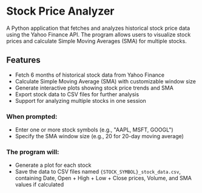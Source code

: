 # Stock Price Analyzer

A Python application that fetches and analyzes historical stock price data using the Yahoo Finance API. The program allows users to visualize stock prices and calculate Simple Moving Averages (SMA) for multiple stocks.

## Features

- Fetch 6 months of historical stock data from Yahoo Finance
- Calculate Simple Moving Average (SMA) with customizable window size
- Generate interactive plots showing stock price trends and SMA
- Export stock data to CSV files for further analysis
- Support for analyzing multiple stocks in one session

### When prompted:
   - Enter one or more stock symbols (e.g., "AAPL, MSFT, GOOGL")
   - Specify the SMA window size (e.g., 20 for 20-day moving average)

### The program will:
   - Generate a plot for each stock
   - Save the data to CSV files named `{STOCK_SYMBOL}_stock_data.csv`, containing Date, Open + High + Low + Close prices, Volume, and SMA values if calculated
